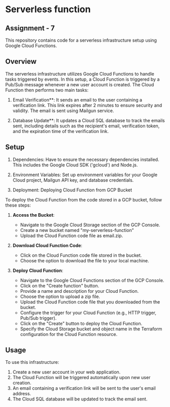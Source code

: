 # Serverless function
## Assignment - 7

This repository contains code for a serverless infrastructure setup using Google Cloud Functions.

## Overview

The serverless infrastructure utilizes Google Cloud Functions to handle tasks triggered by events. In this setup, a Cloud Function is triggered by a Pub/Sub message whenever a new user account is created. The Cloud Function then performs two main tasks:

1. Email Verification**: It sends an email to the user containing a verification link. This link expires after 2 minutes to ensure security and validity. The email is sent using Mailgun service.

2. Database Update**: It updates a Cloud SQL database to track the emails sent, including details such as the recipient's email, verification token, and the expiration time of the verification link.


## Setup

1. Dependencies: Have to ensure the necessary dependencies installed. This includes the Google Cloud SDK ('gcloud') and Node.js.

2. Environment Variables: Set up environment variables for your Google Cloud project, Mailgun API key, and database credentials. 

3. Deployment: Deploying Cloud Function from GCP Bucket

To deploy the Cloud Function from the code stored in a GCP bucket, follow these steps:

1. **Access the Bucket**: 
   - Navigate to the Google Cloud Storage section of the GCP Console.
   - Create a new bucket named "my-serverless-function"
   - Upload the Cloud Function code file as email.zip.

2. **Download Cloud Function Code**: 
   - Click on the Cloud Function code file stored in the bucket.
   - Choose the option to download the file to your local machine.

3. **Deploy Cloud Function**:
   - Navigate to the Google Cloud Functions section of the GCP Console.
   - Click on the "Create function" button.
   - Provide a name and description for your Cloud Function.
   - Choose the option to upload a zip file.
   - Upload the Cloud Function code file that you downloaded from the bucket.
   - Configure the trigger for your Cloud Function (e.g., HTTP trigger, Pub/Sub trigger).
   - Click on the "Create" button to deploy the Cloud Function.
   - Specify the Cloud Storage bucket and object name in the Terraform configuration for the Cloud Function resource. 


## Usage

To use this infrastructure:

1. Create a new user account in your web application.
2. The Cloud Function will be triggered automatically upon new user creation.
3. An email containing a verification link will be sent to the user's email address.
4. The Cloud SQL database will be updated to track the email sent.


